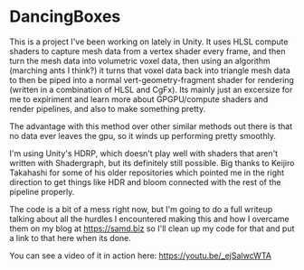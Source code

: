 # DancingBoxes
This is a project I've been working on lately in Unity. It uses HLSL compute shaders to capture mesh data from a vertex shader every frame, and then turn the mesh data into volumetric voxel data, then using an algorithm (marching ants I think?) it turns that voxel data back into triangle mesh data to then be piped into a normal vert-geometry-fragment shader for rendering (written in a combination of HLSL and CgFx). Its mainly just an excersize for me to expiriment and learn more about GPGPU/compute shaders and render pipelines, and also to make something pretty. 

The advantage with this method over other similar methods out there is that no data ever leaves the gpu, so it winds up performing pretty smoothly. 

I'm using Unity's HDRP, which doesn't play well with shaders that aren't written with Shadergraph, but its definitely still possible. Big thanks to Keijiro Takahashi for some of his older repositories which pointed me in the right direction to get things like HDR and bloom connected with the rest of the pipeline properly. 

The code is a bit of a mess right now, but I'm going to do a full writeup talking about all the hurdles I encountered making this and how I overcame them on my blog at https://samd.biz so I'll clean up my code for that and put a link to that here when its done.

You can see a video of it in action here:
https://youtu.be/_ejSaIwcWTA

